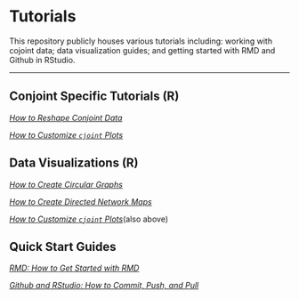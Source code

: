# Tutorials
This repository publicly houses various tutorials including: working with cojoint data; data visualization guides; and getting started with RMD and Github in RStudio.

------
## Conjoint Specific Tutorials (R)
[*How to Reshape Conjoint Data*](https://github.com/asdurso/How-to-Reshape-Conjoint-Data-in-R)

[*How to Customize `cjoint` Plots*](https://github.com/asdurso/Customizing-cjoint-Plots)

## Data Visualizations (R)
[*How to Create Circular Graphs*](https://github.com/asdurso/How-to-Create-Circular-Graphs-in-R)

[*How to Create Directed Network Maps*](https://github.com/asdurso/How-to-Create-Directed-Network-Maps-in-R)

[*How to Customize `cjoint` Plots*](https://github.com/asdurso/Customizing-cjoint-Plots)(also above)

## Quick Start Guides
[*RMD: How to Get Started with RMD*](https://github.com/asdurso/Tutorials/blob/main/Getting%20Started%20with%20RMD.pdf)

[*Github and RStudio: How to Commit, Push, and Pull*](https://github.com/asdurso/How-to-Commit-Push-Pull)
